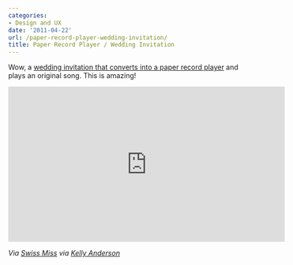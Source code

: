 ```yaml
---
categories:
- Design and UX
date: '2011-04-22'
url: /paper-record-player-wedding-invitation/
title: Paper Record Player / Wedding Invitation
---
```


Wow, a <a href="http://vimeo.com/22306468">wedding invitation that converts into a paper record player</a> and plays an original song. This is amazing!

<p align="center"><div class="fluid-vids"><iframe src="https://player.vimeo.com/video/22306468" width="560" height="315" frameborder="0"></iframe></div></p>

<em>Via <a href="http://www.swiss-miss.com/2011/04/a-paper-record-player.html">Swiss Miss</a> via <a href="http://kellianderson.com/blog/2011/04/a-paper-record-player/">Kelly Anderson</a></em>